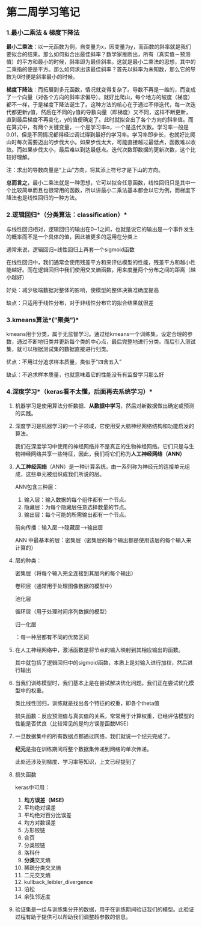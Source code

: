 # 第二周学习笔记

### 1.最小二乘法 & 梯度下降法

**最小二乘法**：以一元函数为例，自变量为x，因变量为y，而函数的斜率就是我们要拟合的结果。那么如何拟合出最佳斜率？数学家推断出，所有（真实值－预测值）的平方和最小的时候，斜率即为最佳斜率。这就是最小二乘法的思想，其中的二乘指的便是平方。那么如何求出该最佳斜率？首先以斜率为未知数，那么它的导数为0时便是斜率最小的时候。

**梯度下降法**：而拓展到多元函数，情况就变得复杂了。导数不再是一维的，而变成了一个向量（对各个方向的斜率求偏导）。就好比爬山，每个地方的坡度（梯度）都不一样，于是梯度下降法诞生了。这种方法的核心在于通过不停迭代，每一次迭代都更新y值，然后在不同的y值的导数向量（即梯度）又不同，这样不断更新，直到最后梯度不再变化，y的值便确定了。此时就拟合出了各个方向的斜率值。而在算式中，有两个关键变量，一个是学习率α，一个是迭代次数。学习率一般是0.01，但是不同情况都得经过调试得到最好的学习率。学习率即步长，也就好比爬山时每次需要迈出的步伐大小。如果步伐太大，可能直接越过最低点，函数难以收敛。而如果步伐太小，最后难以到达最低点。迭代次数即数据的更新次数，这个比较好理解。

注：求出的导数向量是“上山”方向，将其添上符号才是下山的方向。

**总而言之**，最小二乘法就是一种思想，它可以拟合任意函数，线性回归只是其中一个比较简单而且也很常用的函数，所以讲最小二乘法基本都会以它为例，而梯度下降法也是线性回归的一种方法。

### 2.逻辑回归*（分类算法：classification）*

与线性回归相对，逻辑回归的输出在0~1之间，也就是说它的输出是一个事件发生的概率而不是一个具体的值，因此被更多的运用在分类上

通常来说，逻辑回归=线性回归上再套一个sigmoid函数

在线性回归中，我们通常会使用残差平方和来评估模型的性能，残差平方和越小性能越好。而在逻辑回归中我们使用交叉熵函数，用来度量两个分布之间的距离（越小越好）

好处：减少极端数据对整体的影响，使模型的整体决策准确度提高

缺点：只适用于线性分布，对于非线性分布它的拟合结果就很差

### 3.kmeans算法*("聚类")*

kmeans用于分类，属于无监督学习。通过给kmeans一个训练集，设定合理的参数，通过不断地归类并更新每个类的中心点，最后完整地进行分类。而后引入测试集，就可以根据测试集的数据直接进行归类。

优点：不用过分追求样本质量，类似于“四舍五入”

缺点：不追求样本质量，也就意味着它的性能没有有监督学习那么好

### 4.深度学习*（keras看不太懂，后面再去系统学习）*

1. 机器学习是使用算法分析数据、**从数据中学习**，然后对新数据做出确定或预测的实践。

2. 深度学习是机器学习的一个子领域，它使用受大脑神经网络结构和功能启发的算法。

   我们在深度学习中使用的神经网络并不是真正的生物神经网络。它们只是与生物神经网络共享一些特征，因此，我们将它们称为**人工神经网络（ANN）**

3. **人工神经网络**（ANN）是一种计算系统，由一系列称为神经元的连接单元组成，这些单元被组织成我们所说的层。

   ANN包含三种层：

   1. 输入层：输入数据的每个组件都有一个节点。
   2. 隐藏层：为每个隐藏层任意选择数量的节点。
   3. 输出层：每个可能的所需输出都有一个节点。

   前向传播：输入层-->隐藏层-->输出层

    ANN 中最基本的层：密集层（密集层的每个输出都是使用该层的每个输入来计算的）

4. 层的种类：

   密集层（将每个输入完全连接到其层内的每个输出）

   卷积层（通常用于处理图像数据的模型中）

   池化层

   循环层（用于处理时间序列数据的模型）

   归一化层

   ：每一种层都有不同的优势区间

5. 在人工神经网络中，激活函数是将节点的输入映射到其相应输出的函数。

   其中就包括了逻辑回归中的sigmoid函数，本质上是对输入进行加权，然后进行输出

6. 当我们训练模型时，我们基本上是在尝试解决优化问题。我们正在尝试优化模型中的权重。

   类比线性回归，训练就是找出各个特征的权重，即各个theta值

   损失函数：反应预测值与真实值的关系，常常用于计算权重，已经评估模型的性能是否优良（比较常见的是均方误差函数MSE）

7. 一旦数据集中的所有数据点都通过网络，我们就说一个纪元完成了。

   **纪元**是指在训练期间将整个数据集传递到网络的单次传递。

   此处还涉及到梯度、学习率等知识，上文已经提到了

8. 损失函数

   keras中可用：

   1. **均方误差（MSE)**
   2. 平均绝对误差
   3. 平均绝对百分比误差
   4. 均方对数误差
   5. 方形铰链
   6. 合页
   7. 分类铰链
   8. 洛科什
   9. **分类**交叉熵
   10. 稀疏分类交叉熵
   11. 二元交叉熵
   12. kullback_leibler_divergence
   13. 泊松
   14. 余弦邻近度

9. 验证集是一组与训练集分开的数据，用于在训练期间验证我们的模型。此验证过程有助于提供可以帮助我们调整超参数的信息。

   #### 